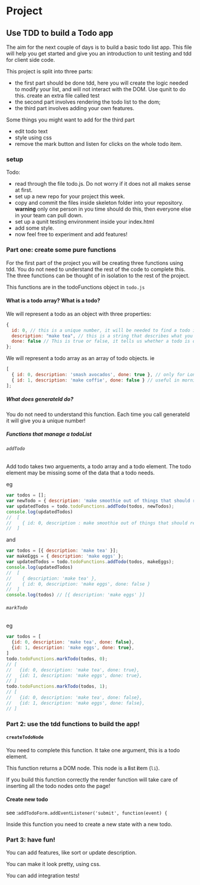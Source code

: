 # Project

## Use TDD to build a Todo app

The aim for the next couple of days is to build a basic todo list app. This file will help you get started and give you an introduction to unit testing and tdd for client side code.

This project is split into three parts:
  * the first part should be done tdd, here you will create the logic needed to modify your list, and will not interact with the DOM. Use qunit to do this. create an extra file called test
  * the second part involves rendering the todo list to the dom;
  * the third part involves adding your own features.

Some things you might want to add for the third part
  * edit todo text
  * style using css
  * remove the mark button and listen for clicks on the whole todo item.

### setup

Todo:
  * read through the file todo.js. Do not worry if it does not all makes sense at first.
  * set up a new repo for your project this week.
  * copy and commit the files inside skeleton folder into your repository. **warning** only one person in you time should do this, then everyone else in your team can pull down.
  * set up a qunit testing environment inside your index.html
  * add some style.
  * now feel free to experiment and add features!


### Part one: create some pure functions

For the first part of the project you will be creating three functions using tdd. You do not need to understand the rest of the code to complete this. The three functions can be thought of in isolation to the rest of the project.

This functions are in the todoFunctions object in `todo.js`


#### What is a todo array? What is a todo?

We will represent a todo as an object with three properties:
```js
{
  id: 0, // this is a unique number, it will be needed to find a todo in a todo list,
  description: "make tea", // this is a string that describes what you need to do,
  done: false // This is true or false, it tells us whether a todo is done or not
};
```
We will represent a todo array as an array of todo objects. ie
```js
[
  { id: 0, description: 'smash avocados', done: true }, // only for London
  { id: 1, description: 'make coffie', done: false } // useful in morning
];
```
##### What does generateId do?
You do not need to understand this function. Each time you call generateId it will give you a unique number!

##### Functions that manage a todoList

###### `addTodo`
Add todo takes two arguements, a todo array and a todo element. The todo element may be missing some of the data that a todo needs.

eg
```js
var todos = [];
var newTodo = { description: 'make smoothie out of things that should really be cooked' };
var updatedTodos = todo.todoFunctions.addTodo(todos, newTodos);
console.log(updatedTodos)
//  [
//    { id: 0, description : make smoothie out of things that should really be cooked, done: false }
//  ]
```
and
```js
var todos = [{ description: 'make tea' }];
var makeEggs = { description: 'make eggs' };
var updatedTodos = todo.todoFunctions.addTodo(todos, makeEggs);
console.log(updatedTodos)
//  [
//    { description: 'make tea' },
//    { id: 0, description: 'make eggs', done: false }
//  ]
console.log(todos) // [{ description: 'make eggs' }]
```

###### `markTodo`
eg
```js
var todos = [
  {id: 0, description: 'make tea', done: false},
  {id: 1, description: 'make eggs', done: true},
]
todo.todoFunctions.markTodo(todos, 0);
// [
//   {id: 0, description: 'make tea', done: true},
//   {id: 1, description: 'make eggs', done: true},
// ]
todo.todoFunctions.markTodo(todos, 1);
// [
//   {id: 0, description: 'make tea', done: false},
//   {id: 1, description: 'make eggs', done: false},
// ]
```

### Part 2: use the tdd functions to build the app!

#### `createTodoNode`
You need to complete this function. It take one argument, this is a todo element.

This function returns a DOM node. This node is a **l**ist **i**tem (`li`).

If you build this function correctly the render function will take care of inserting all the todo nodes onto the page!

#### Create new todo
see :`addTodoForm.addEventListener('submit', function(event) {`

Inside this function you need to create a new state with a new todo.

### Part 3: have fun!

You can add features, like sort or update description.

You can make it look pretty, using css.

You can add integration tests!
